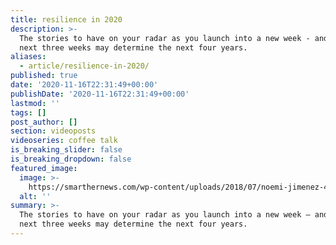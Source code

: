 ```yaml
---
title: resilience in 2020
description: >-
  The stories to have on your radar as you launch into a new week - and why the
  next three weeks may determine the next four years.
aliases:
  - article/resilience-in-2020/
published: true
date: '2020-11-16T22:31:49+00:00'
publishDate: '2020-11-16T22:31:49+00:00'
lastmod: ''
tags: []
post_author: []
section: videoposts
videoseries: coffee talk
is_breaking_slider: false
is_breaking_dropdown: false
featured_image:
  image: >-
    https://smarthernews.com/wp-content/uploads/2018/07/noemi-jimenez-499354-unsplash-scaled-e1598908661442.jpg
  alt: ''
summary: >-
  The stories to have on your radar as you launch into a new week – and why the
  next three weeks may determine the next four years.
---
```

